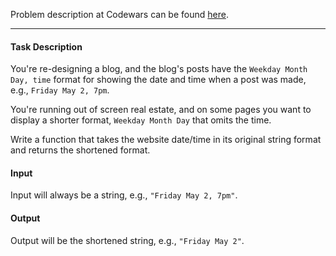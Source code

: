 Problem description at Codewars can be found
[here](https://www.codewars.com/kata/56b0ff16d4aa33e5bb00008e/train/python).

-------------

#### Task Description
You're re-designing a blog, and the blog's posts have the `Weekday Month Day, time` format for
showing the date and time when a post was made, e.g., `Friday May 2, 7pm`.
<br>

You're running out of screen real estate, and on some pages you want to display a shorter format,
`Weekday Month Day` that omits the time.
<br>

Write a function that takes the website date/time in its original string format and returns the
shortened format.

#### Input
Input will always be a string, e.g., `"Friday May 2, 7pm"`. 

#### Output
Output will be the shortened string, e.g., `"Friday May 2"`.
